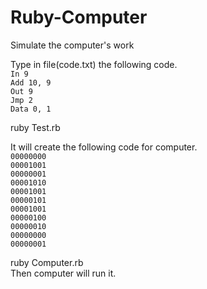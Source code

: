 # Ruby-Computer
Simulate the computer's work

Type in file(code.txt) the following code.<br>
<code>In 9</code><br>
<code>Add 10, 9</code><br>
<code>Out 9</code><br>
<code>Jmp 2</code><br>
<code>Data 0, 1</code><br>

<command>ruby Test.rb</command>

It will create the following code for computer.<br>
<code>00000000</code><br>
<code>00001001</code><br>
<code>00000001</code><br>
<code>00001010</code><br>
<code>00001001</code><br>
<code>00000101</code><br>
<code>00001001</code><br>
<code>00000100</code><br>
<code>00000010</code><br>
<code>00000000</code><br>
<code>00000001</code><br>

<command>ruby Computer.rb</command><br>
Then computer will run it.
